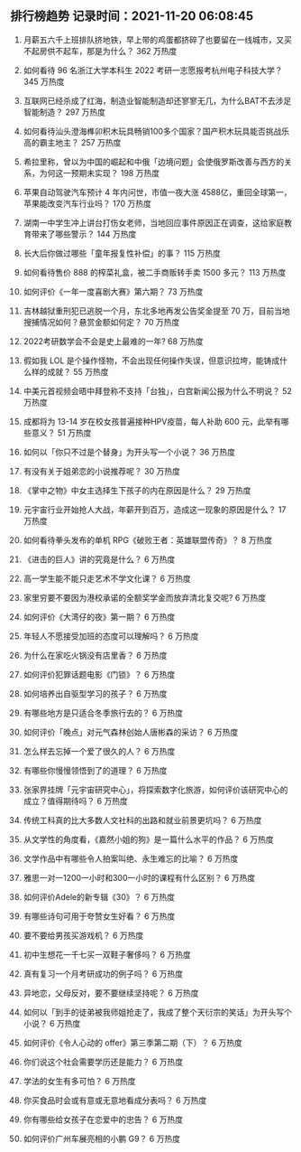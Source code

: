 
## 排行榜趋势 记录时间：2021-11-20 06:08:45
  
  1. 月薪五六千上班排队挤地铁，早上带的鸡蛋都挤碎了也要留在一线城市，又买不起房供不起车，那是为什么？ 362 万热度
    
  2. 如何看待 96 名浙江大学本科生 2022 考研一志愿报考杭州电子科技大学？ 345 万热度
    
  3. 互联网已经杀成了红海，制造业智能制造却还寥寥无几，为什么BAT不去涉足智能制造？ 297 万热度
    
  4. 如何看待汕头澄海榫卯积木玩具畅销100多个国家？国产积木玩具能否挑战乐高的霸主地主？ 257 万热度
    
  5. 希拉里称，曾以为中国的崛起和中俄「边境问题」会使俄罗斯改善与西方的关系，为何这一预期未实现？ 198 万热度
    
  6. 苹果自动驾驶汽车预计 4 年内问世，市值一夜大涨 4588 ​亿，重回全球第一，苹果能改变汽车行业吗？ 170 万热度
    
  7. 湖南一中学生冲上讲台打伤女老师，当地回应事件原因正在调查，这给家庭教育带来了哪些警示？ 144 万热度
    
  8. 长大后你做过哪些「童年报复性补偿」的事？ 115 万热度
    
  9. 如何看待售价 888 的榨菜礼盒，被二手商贩转手卖 1500 多元？ 113 万热度
    
  10. 如何评价《一年一度喜剧大赛》第六期？ 73 万热度
    
  11. 吉林越狱重刑犯已逃脱一个月，东北多地再发公告奖金提至 70 万，目前当地搜捕情况如何？悬赏金额如何定？ 70 万热度
    
  12. 2022考研数学会不会是史上最难的一年? 68 万热度
    
  13. 假如我 LOL 是个操作怪物，不会出现任何操作失误，但意识拉垮，能铸成什么样的成就？ 55 万热度
    
  14. 中美元首视频会晤中拜登称不支持「台独」，白宫新闻公报为什么不明说？ 52 万热度
    
  15. 成都将为 13-14 岁在校女孩普遍接种HPV疫苗，每人补助 600 元，此举有哪些意义？ 51 万热度
    
  16. 如何以「你只不过是个替身」为开头写一个小说？ 36 万热度
    
  17. 有没有关于姐弟恋的小说推荐呢？ 30 万热度
    
  18. 《掌中之物》中女主选择生下孩子的内在原因是什么？ 29 万热度
    
  19. 元宇宙行业开始抢人大战，年薪开到百万，造成这一现象的原因是什么？ 17 万热度
    
  20. 如何看待拳头发布的单机 RPG《破败王者：英雄联盟传奇》？ 8 万热度
    
  21. 《进击的巨人》讲的究竟是什么？ 6 万热度
    
  22. 高一学生能不能只走艺术不学文化课？ 6 万热度
    
  23. 家里穷要不要因为港校承诺的全额奖学金而放弃清北复交呢? 6 万热度
    
  24. 如何评价《大湾仔的夜》第一期？ 6 万热度
    
  25. 年轻人不愿接受加班的态度可以理解吗？ 6 万热度
    
  26. 为什么在家吃火锅没有店里香？ 6 万热度
    
  27. 如何评价犯罪话题电影《门锁》？ 6 万热度
    
  28. 如何培养出自驱型学习的孩子？ 6 万热度
    
  29. 有哪些地方是只适合冬季旅行去的？ 6 万热度
    
  30. 如何评价「晚点」对元气森林创始人唐彬森的采访？ 6 万热度
    
  31. 怎么样去忘掉一个爱了很久的人？ 6 万热度
    
  32. 有哪些你慢慢领悟到了的道理？ 6 万热度
    
  33. 张家界挂牌「元宇宙研究中心」，将探索数字化旅游，如何评价该研究中心的成立？值得期待吗？ 6 万热度
    
  34. 传统工科真的比大多数人文社科的出路和就业前景更坑吗？ 6 万热度
    
  35. 从文学性的角度看，《嘉然小姐的狗》是一篇什么水平的作品？ 6 万热度
    
  36. 文学作品中有哪些令人拍案叫绝、永生难忘的比喻？ 6 万热度
    
  37. 雅思一对一1200一小时和300一小时的课程有什么区别？ 6 万热度
    
  38. 如何评价Adele的新专辑《30》？ 6 万热度
    
  39. 有哪些诗句可用于夸赞女生好看？ 6 万热度
    
  40. 要不要给男孩买游戏机？ 6 万热度
    
  41. 初中生想花一千七买一双鞋子奢侈吗？ 6 万热度
    
  42. 真有复习一个月考研成功的例子吗？ 6 万热度
    
  43. 异地恋，父母反对，要不要继续坚持呢？ 6 万热度
    
  44. 如何以「到手的徒弟被我师姐抢走了，我成了整个天衍宗的笑话」为开头写个小说？ 6 万热度
    
  45. 如何评价《令人心动的 offer》第三季第二期（下）？ 6 万热度
    
  46. 你们说这个社会需要学历还是能力？ 6 万热度
    
  47. 学法的女生有多可怕？ 6 万热度
    
  48. 你买食品时会或有意或无意地看成分表吗？ 6 万热度
    
  49. 你有哪些给女孩子在恋爱中的忠告？ 6 万热度
    
  50. 如何评价广州车展亮相的小鹏 G9？ 6 万热度
    